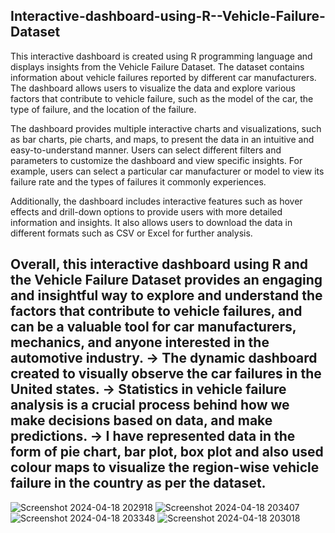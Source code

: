 Interactive-dashboard-using-R--Vehicle-Failure-Dataset
--------------------------------------------------------------------------------------------------------------------------------------------------------------------------------------------------------------------

This interactive dashboard is created using R programming language and displays insights from the Vehicle Failure Dataset. The dataset contains information about vehicle failures reported by different car manufacturers. The dashboard allows users to visualize the data and explore various factors that contribute to vehicle failure, such as the model of the car, the type of failure, and the location of the failure.

The dashboard provides multiple interactive charts and visualizations, such as bar charts, pie charts, and maps, to present the data in an intuitive and easy-to-understand manner. Users can select different filters and parameters to customize the dashboard and view specific insights. For example, users can select a particular car manufacturer or model to view its failure rate and the types of failures it commonly experiences.

Additionally, the dashboard includes interactive features such as hover effects and drill-down options to provide users with more detailed information and insights. It also allows users to download the data in different formats such as CSV or Excel for further analysis.

Overall, this interactive dashboard using R and the Vehicle Failure Dataset provides an engaging and insightful way to explore and understand the factors that contribute to vehicle failures, and can be a valuable tool for car manufacturers, mechanics, and anyone interested in the automotive industry.
-> The dynamic dashboard created to visually observe the car failures in the United states.
-> Statistics in vehicle failure analysis is a crucial process behind how we make decisions based on data, and make predictions.
-> I have represented data in the form of pie chart, bar plot, box plot and also used colour maps to visualize the region-wise vehicle failure in the country as per the dataset.
----------------------------------------------------------------------------------------------------------------------------------------------------------------------------------------------------------------------

![Screenshot 2024-04-18 202918](https://github.com/Bhawnagundh26/Vehicle-Analysis/assets/91724415/18917495-5f0a-43e1-bc90-1abb96664d75)
![Screenshot 2024-04-18 203407](https://github.com/Bhawnagundh26/Vehicle-Analysis/assets/91724415/2fb9063f-661c-47c7-bfbd-bc71c2eaddbc)
![Screenshot 2024-04-18 203348](https://github.com/Bhawnagundh26/Vehicle-Analysis/assets/91724415/6ee3a78c-1a17-4992-ae5f-0333cfcbf3a9)
![Screenshot 2024-04-18 203018](https://github.com/Bhawnagundh26/Vehicle-Analysis/assets/91724415/a9b9ef49-88f5-468a-b649-96f6a79e0b5f)
